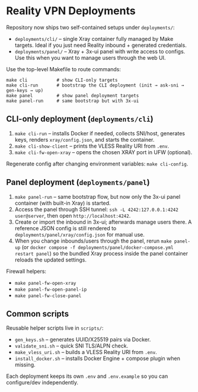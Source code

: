 # Reality VPN Deployments

Repository now ships two self-contained setups under `deployments/`:

- `deployments/cli/` – single Xray container fully managed by Make targets. Ideal if you just need Reality inbound + generated credentials.
- `deployments/panel/` – Xray + 3x-ui panel with write access to configs. Use this when you want to manage users through the web UI.

Use the top-level Makefile to route commands:

```
make cli           # show CLI-only targets
make cli-run       # bootstrap the CLI deployment (init → ask-sni → gen-keys → up)
make panel         # show panel deployment targets
make panel-run     # same bootstrap but with 3x-ui
```

## CLI-only deployment (`deployments/cli`)

1. `make cli-run` – installs Docker if needed, collects SNI/host, generates keys, renders `xray/config.json`, and starts the container.
2. `make cli-show-client` – prints the VLESS Reality URI from `.env`.
3. `make cli-fw-open-xray` – opens the chosen XRAY port in UFW (optional).

Regenerate config after changing environment variables: `make cli-config`.

## Panel deployment (`deployments/panel`)

1. `make panel-run` – same bootstrap flow, but now only the 3x-ui panel container (with built-in Xray) is started.
2. Access the panel through SSH tunnel: `ssh -L 4242:127.0.0.1:4242 user@server`, then open `http://localhost:4242`.
3. Create or import the inbound in 3x-ui; afterwards manage users there. A reference JSON config is still rendered to `deployments/panel/xray/config.json` for manual use.
4. When you change inbounds/users through the panel, rerun `make panel-up` (or `docker compose -f deployments/panel/docker-compose.yml restart panel`) so the bundled Xray process inside the panel container reloads the updated settings.

Firewall helpers:

- `make panel-fw-open-xray`
- `make panel-fw-open-panel-ip`
- `make panel-fw-close-panel`

## Common scripts

Reusable helper scripts live in `scripts/`:

- `gen_keys.sh` – generates UUID/X25519 pairs via Docker.
- `validate_sni.sh` – quick SNI TLS/ALPN check.
- `make_vless_uri.sh` – builds a VLESS Reality URI from `.env`.
- `install_docker.sh` – installs Docker Engine + compose plugin when missing.

Each deployment keeps its own `.env` and `.env.example` so you can configure/dev independently.
